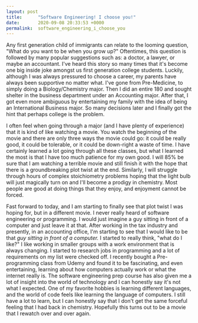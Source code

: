 ```yaml
---
layout: post
title:      "Software Engineering! I choose you!"
date:       2020-09-08 20:33:53 +0000
permalink:  software_engineering_i_choose_you
---
```



Any first generation child of immigrants can relate to the looming question, "What do you want to be when you grow up?" Oftentimes, this question is followed by many popular suggestions such as: a doctor, a lawyer, or maybe an accountant. I've heard this story so many times that it's become one big inside joke amongst us first generation college students. Luckily, although I was always pressured to choose a career, my parents have always been supportive no matter what. I've gone from Pre-Medicine, to simply doing a Biology/Chemistry major. Then I did an entire 180 and sought shelter in the business department under an Accounting major. After that, I got even more ambiguous by entertaining my family with the idea of being an International Business major. So many decisions later and I finally got the hint that perhaps college is the problem. 

I often feel when going through a major (and I have plenty of experience) that it is kind of like watching a movie. You watch the beginning of the movie and there are only three ways the movie could go: it could be really good, it could be tolerable, or it could be down-right a waste of time. I have certainly learned a lot going through all these classes, but what I learned the most is that I have too much patience for my own good. I will 85% be sure that I am watching a terrible movie and still finish it with the hope that there is a groundbreaking plot twist at the end. Similarly, I will struggle through hours of complex stoichiometry problems hoping that the light bulb will just magically turn on and I'll become a prodigy in chemistry. Most people are good at doing things that they enjoy, and enjoyment cannot be forced. 

Fast forward to today, and I am starting to finally see that plot twist I was hoping for, but in a different movie. I never really heard of software engineering or programming. I would just imagine a guy sitting in front of a computer and just leave it at that. After working in the tax industry and presently, in an accounting office, I'm starting to see that I would like to be that *guy sitting in front of a computer.* I started to really think, "what do I like?" I like working in smaller groups with a work environment that is always changing. I started to research jobs in programming and a lot of requirements on my list were checked off. I recently bought a Pre-programming class from Udemy and found it to be fascinating, and even entertaining, learning about how computers actually work or what the internet really is. The software engineering prep course has also given me a lot of insight into the world of technology and I can honestly say it's not what I expected. One of my favorite hobbies is learning different languages, and the world of code feels like learning the language of computers. I still have a lot to learn, but I can honestly say that I don't get the same forceful feeling that I had back in chemistry. Hopefully this turns out to be a movie that I rewatch over and over again.  

